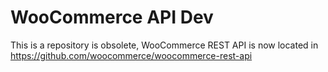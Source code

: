 # WooCommerce API Dev

This is a repository is obsolete, WooCommerce REST API is now located in https://github.com/woocommerce/woocommerce-rest-api
